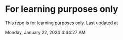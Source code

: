 # For learning purposes only
This repo is for learning purposes only.
Last updated at

Monday, January 22, 2024 4:44:27 AM

